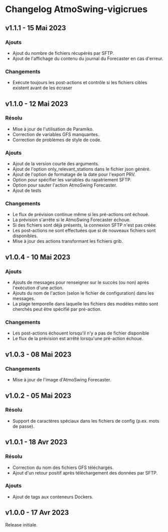 # Changelog AtmoSwing-vigicrues


## v1.1.1 - 15 Mai 2023

### Ajouts

*   Ajout du nombre de fichiers récupérés par SFTP.
*   Ajout de l'affichage du contenu du journal du Forecaster en cas d'erreur.

### Changements

*   Exécute toujours les post-actions et contrôle si les fichiers cibles existent avant
    de les écraser


## v1.1.0 - 12 Mai 2023

### Résolu

*   Mise à jour de l'utilisation de Paramiko.
*   Correction de variables GFS manquantes.
*   Correction de problèmes de style de code.

### Ajouts

*   Ajout de la version courte des arguments.
*   Ajout de l'option only_relevant_stations dans le fichier json généré.
*   Ajout de l'option de formatage de la date pour l'export PRV.
*   Option pour spécifier les variables du rapatriement SFTP.
*   Option pour sauter l'action AtmoSwing Forecaster.
*   Ajout de tests

### Changements

*   Le flux de prévision continue même si les pré-actions ont échoué.
*   La prévision s'arrête si le AtmoSwing Forecaster échoue.
*   Si des fichiers sont déjà présents, la connexion SFTP n'est pas créée.
*   Les post-actions ne sont effectuées que si de nouveaux fichiers sont disponibles.
*   Mise à jour des actions transformant les fichiers grib.


## v1.0.4 - 10 Mai 2023

### Ajouts

*   Ajouts de messages pour renseigner sur le succès (ou non) après l'exécution d'une action.
*   Ajouts du nom de l'action (selon le fichier de configuration) dans les messages.
*   La plage temporelle dans laquelle les fichiers des modèles météo sont cherchés peut être spécifié par pré-action.

### Changements

*   Les post-actions échouent lorsqu'il n'y a pas de fichier disponible
*   Le flux de la prévision est arrêté lorsqu'une pré-action échoue.


## v1.0.3 - 08 Mai 2023

### Changements

*   Mise à jour de l'image d'AtmoSwing Forecaster.


## v1.0.2 - 05 Mai 2023

### Résolu

*   Support de caractères spéciaux dans les fichiers de config (p.ex. mots de passe).


## v1.0.1 - 18 Avr 2023

### Résolu

*   Correction du nom des fichiers GFS téléchargés.
*   Ajout d'un retour positif après téléchargement des données par SFTP.

### Ajouts

*   Ajout de tags aux conteneurs Dockers.


## v1.0.0 - 17 Avr 2023

Release initiale.
